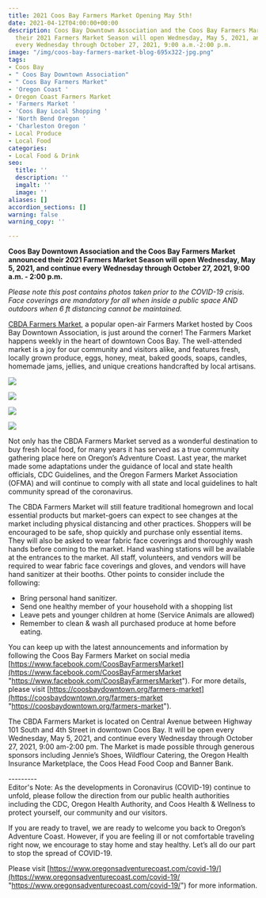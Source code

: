 ```yaml
---
title: 2021 Coos Bay Farmers Market Opening May 5th!
date: 2021-04-12T04:00:00+00:00
description: Coos Bay Downtown Association and the Coos Bay Farmers Market announced
  their 2021 Farmers Market Season will open Wednesday, May 5, 2021, and continue
  every Wednesday through October 27, 2021, 9:00 a.m.-2:00 p.m.
image: "/img/coos-bay-farmers-market-blog-695x322-jpg.png"
tags:
- Coos Bay
- " Coos Bay Downtown Association"
- " Coos Bay Farmers Market"
- 'Oregon Coast '
- Oregon Coast Farmers Market
- 'Farmers Market '
- 'Coos Bay Local Shopping '
- 'North Bend Oregon '
- 'Charleston Oregon '
- Local Produce
- Local Food
categories:
- Local Food & Drink
seo:
  title: ''
  description: ''
  imgalt: ''
  image: ''
aliases: []
accordion_sections: []
warning: false
warning_copy: ''

---
```

**Coos Bay Downtown Association and the Coos Bay Farmers Market announced their 2021 Farmers Market Season will open Wednesday, May 5, 2021, and continue every Wednesday through October 27, 2021, 9:00 a.m. - 2:00 p.m.**

_Please note this post contains photos taken prior to the COVID-19 crisis. Face coverings are mandatory for all when inside a public space AND outdoors when 6 ft distancing cannot be maintained._

[CBDA Farmers Market](https://coosbaydowntown.org/farmers-market/), a popular open-air Farmers Market hosted by Coos Bay Downtown Association, is just around the corner! The Farmers Market happens weekly in the heart of downtown Coos Bay. The well-attended market is a joy for our community and visitors alike, and features fresh, locally grown produce, eggs, honey, meat, baked goods, soaps, candles, homemade jams, jellies, and unique creations handcrafted by local artisans.

![](/img/oregon-s-adventure-coast-coos-bay-farmers-market.png)

![](/img/coos-bay-farmers-market.png)

![](/img/coos-bay-farmers-market-4.png)

![](/img/coos-bay-farmers-market-3.png)

Not only has the CBDA Farmers Market served as a wonderful destination to buy fresh local food, for many years it has served as a true community gathering place here on Oregon’s Adventure Coast. Last year, the market made some adaptations under the guidance of local and state health officials, CDC Guidelines, and the Oregon Farmers Market Association (OFMA) and will continue to comply with all state and local guidelines to halt community spread of the coronavirus.

The CBDA Farmers Market will still feature traditional homegrown and local essential products but market-goers can expect to see changes at the market including physical distancing and other practices. Shoppers will be encouraged to be safe, shop quickly and purchase only essential items. They will also be asked to wear fabric face coverings and thoroughly wash hands before coming to the market. Hand washing stations will be available at the entrances to the market. All staff, volunteers, and vendors will be required to wear fabric face coverings and gloves, and vendors will have hand sanitizer at their booths. Other points to consider include the following:

* Bring personal hand sanitizer.
* Send one healthy member of your household with a shopping list
* Leave pets and younger children at home (Service Animals are allowed)
* Remember to clean & wash all purchased produce at home before eating.

You can keep up with the latest announcements and information by following the Coos Bay Farmers Market on social media [https://www.facebook.com/CoosBayFarmersMarket](https://www.facebook.com/CoosBayFarmersMarket "https://www.facebook.com/CoosBayFarmersMarket"). For more details, please visit [https://coosbaydowntown.org/farmers-market](https://coosbaydowntown.org/farmers-market "https://coosbaydowntown.org/farmers-market").

The CBDA Farmers Market is located on Central Avenue between Highway 101 South and 4th Street in downtown Coos Bay. It will be open every Wednesday, May 5, 2021, and continue every Wednesday through October 27, 2021, 9:00 am-2:00 pm. The Market is made possible through generous sponsors including Jennie’s Shoes, Wildflour Catering, the Oregon Health Insurance Marketplace, the Coos Head Food Coop and Banner Bank.

\---------  
Editor's Note: As the developments in Coronavirus (COVID-19) continue to unfold, please follow the direction from our public health authorities including the CDC, Oregon Health Authority, and Coos Health & Wellness to protect yourself, our community and our visitors.

If you are ready to travel, we are ready to welcome you back to Oregon’s Adventure Coast. However, if you are feeling ill or not comfortable traveling right now, we encourage to stay home and stay healthy. Let’s all do our part to stop the spread of COVID-19.

Please visit [https://www.oregonsadventurecoast.com/covid-19/](https://www.oregonsadventurecoast.com/covid-19/ "https://www.oregonsadventurecoast.com/covid-19/") for more information.